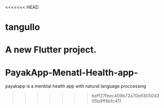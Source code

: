 <<<<<<< HEAD
# tangullo

A new Flutter project.
=======
# PayakApp-Menatl-Health-app-
payakapp is a menbtal health app with natural language proccessing
>>>>>>> beff27feec409b72a70e93050d305b9ff8bfc411
